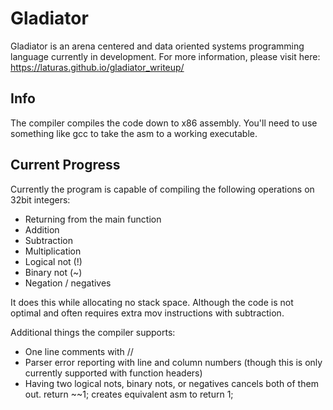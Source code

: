 # Gladiator
Gladiator is an arena centered and data oriented systems programming language currently in development. For more information, please visit here: 
https://laturas.github.io/gladiator_writeup/

## Info
The compiler compiles the code down to x86 assembly. You'll need to use something like gcc to take the asm to a working executable.

## Current Progress
Currently the program is capable of compiling the following operations on 32bit integers:
- Returning from the main function
- Addition
- Subtraction
- Multiplication
- Logical not (!)
- Binary not (~)
- Negation / negatives

It does this while allocating no stack space. Although the code is not optimal and often requires extra mov instructions with subtraction.

Additional things the compiler supports:
- One line comments with //
- Parser error reporting with line and column numbers (though this is only currently supported with function headers)
- Having two logical nots, binary nots, or negatives cancels both of them out. return ~~1; creates equivalent asm to return 1;
